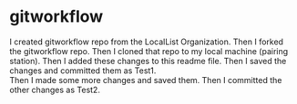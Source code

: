 # gitworkflow

I created gitworkflow repo from the LocalList Organization. 
Then I forked the gitworkflow repo.
Then I cloned that repo to my local machine (pairing station). 
Then I added these changes to this readme file. 
Then I saved the changes and committed them as Test1.  
Then I made some more changes and saved them. 
Then I committed the other changes as Test2. 